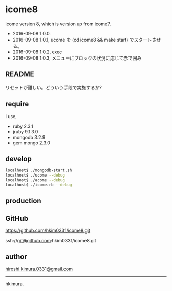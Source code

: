 # icome8

icome version 8, which is version up from icome7.

* 2016-09-08 1.0.0.
* 2016-09-08 1.0.1, ucome を (cd icome8 && make start) でスタートさせる。
* 2016-09-08 1.0.2, exec
* 2016-09-08 1.0.3, メニューにブロックの状況に応じて赤で囲み

## README

リセットが難しい。どういう手段で実施するか?

## require

I use,

* ruby 2.3.1
* jruby 9.1.3.0
* mongodb 3.2.9
* gem mongo 2.3.0

## develop

```sh
localhost$ ./mongodb-start.sh
localhost$ ./ucome --debug
localhost$ ./acome --debug
localhost$ ./icome.rb --debug
```

## production

## GitHub

https://github.com/hkim0331/icome8.git

ssh://git@github.com:hkim0331/icome8.git

## author

hiroshi.kimura.0331@gmail.com

---
hkimura.
